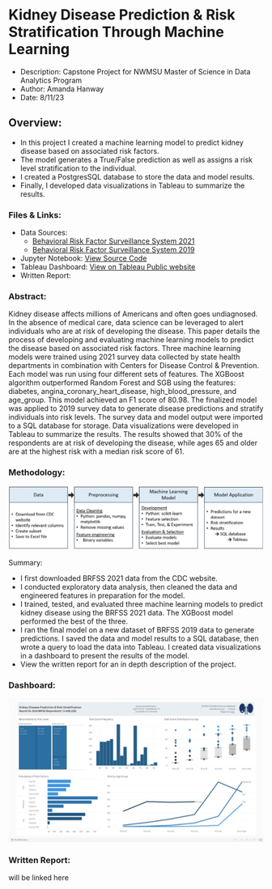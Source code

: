 # Kidney Disease Prediction & Risk Stratification Through Machine Learning  
- Description: Capstone Project for NWMSU Master of Science in Data Analytics Program
- Author: Amanda Hanway
- Date: 8/11/23

## Overview: 
- In this project I created a machine learning model to predict kidney disease based on associated risk factors.
- The model generates a True/False prediction as well as assigns a risk level stratification to the individual.
- I created a PostgresSQL database to store the data and model results.
- Finally, I developed data visualizations in Tableau to summarize the results.

### Files & Links:  
- Data Sources: 
    - [Behavioral Risk Factor Surveillance System 2021](https://www.cdc.gov/brfss/annual_data/annual_2021.html)
    - [Behavioral Risk Factor Surveillance System 2019](https://www.cdc.gov/brfss/annual_data/annual_2019.html)
- Jupyter Notebook: [View Source Code](https://github.com/mandi1120/kidney_disease_prediction/blob/main/Capstone.ipynb)
- Tableau Dashboard: [View on Tableau Public website](https://public.tableau.com/app/profile/amanda.hanway/viz/BRFSS2019KidneyDiseasePredictions/Dashboard)
- Written Report: []()

### Abstract:  
Kidney disease affects millions of Americans and often goes undiagnosed. In the absence of medical care, data science can be leveraged to alert individuals who are at risk of developing the disease. This paper details the process of developing and evaluating machine learning models to predict the disease based on associated risk factors. Three machine learning models were trained using 2021 survey data collected by state health departments in combination with Centers for Disease Control & Prevention. Each model was run using four different sets of features. The XGBoost algorithm outperformed Random Forest and SGB using the features: diabetes, angina_coronary_heart_disease, high_blood_pressure, and age_group. This model achieved an F1 score of 80.98. The finalized model was applied to 2019 survey data to generate disease predictions and stratify individuals into risk levels. The survey data and model output were imported to a SQL database for storage. Data visualizations were developed in Tableau to summarize the results. The results showed that 30% of the respondents are at risk of developing the disease, while ages 65 and older are at the highest risk with a median risk score of 61.

### Methodology:
<img src="https://github.com/mandi1120/kidney_disease_prediction/blob/main/images/methodology.png?raw=true" name="methodology">

Summary:  
- I first downloaded BRFSS 2021 data from the CDC website.  
- I conducted exploratory data analysis, then cleaned the data and engineered features in preparation for the model.  
- I trained, tested, and evaluated three machine learning models to predict kidney disease using the BRFSS 2021 data. The XGBoost model performed the best of the three.   
- I ran the final model on a new dataset of BRFSS 2019 data to generate predictions. I saved the data and model results to a SQL database, then wrote a query to load the data into Tableau. I created data visualizations in a dashboard to present the results of the model.   
- View the written report for an in depth description of the project.

### Dashboard:
<img src="https://github.com/mandi1120/kidney_disease_prediction/blob/main/images/dashboard.png?raw=true" name="dashboard">

### Written Report:
will be linked here




<br/>  
<br/>  
<br/>  
<br/>  
<br/>  
<br/>